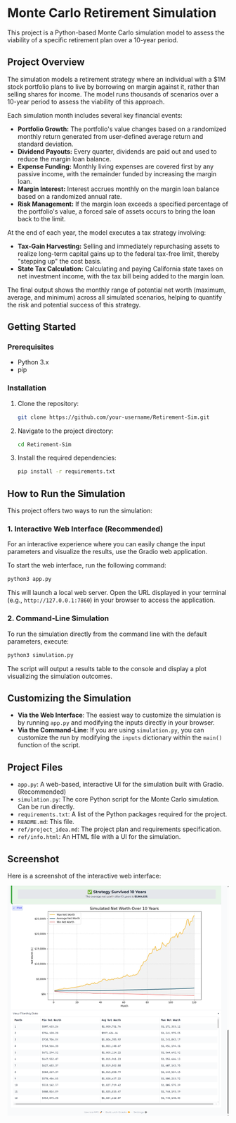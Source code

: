 # Monte Carlo Retirement Simulation

This project is a Python-based Monte Carlo simulation model to assess the viability of a specific retirement plan over a 10-year period.

## Project Overview

The simulation models a retirement strategy where an individual with a $1M stock portfolio plans to live by borrowing on margin against it, rather than selling shares for income. The model runs thousands of scenarios over a 10-year period to assess the viability of this approach.

Each simulation month includes several key financial events:
- **Portfolio Growth:** The portfolio's value changes based on a randomized monthly return generated from user-defined average return and standard deviation.
- **Dividend Payouts:** Every quarter, dividends are paid out and used to reduce the margin loan balance.
- **Expense Funding:** Monthly living expenses are covered first by any passive income, with the remainder funded by increasing the margin loan.
- **Margin Interest:** Interest accrues monthly on the margin loan balance based on a randomized annual rate.
- **Risk Management:** If the margin loan exceeds a specified percentage of the portfolio's value, a forced sale of assets occurs to bring the loan back to the limit.

At the end of each year, the model executes a tax strategy involving:
- **Tax-Gain Harvesting:** Selling and immediately repurchasing assets to realize long-term capital gains up to the federal tax-free limit, thereby "stepping up" the cost basis.
- **State Tax Calculation:** Calculating and paying California state taxes on net investment income, with the tax bill being added to the margin loan.

The final output shows the monthly range of potential net worth (maximum, average, and minimum) across all simulated scenarios, helping to quantify the risk and potential success of this strategy.

## Getting Started

### Prerequisites

- Python 3.x
- pip

### Installation

1.  Clone the repository:
    ```bash
    git clone https://github.com/your-username/Retirement-Sim.git
    ```
2.  Navigate to the project directory:
    ```bash
    cd Retirement-Sim
    ```
3.  Install the required dependencies:
    ```bash
    pip install -r requirements.txt
    ```

## How to Run the Simulation

This project offers two ways to run the simulation:

### 1. Interactive Web Interface (Recommended)

For an interactive experience where you can easily change the input parameters and visualize the results, use the Gradio web application.

To start the web interface, run the following command:
```bash
python3 app.py
```
This will launch a local web server. Open the URL displayed in your terminal (e.g., `http://127.0.0.1:7860`) in your browser to access the application.

### 2. Command-Line Simulation

To run the simulation directly from the command line with the default parameters, execute:
```bash
python3 simulation.py
```
The script will output a results table to the console and display a plot visualizing the simulation outcomes.

## Customizing the Simulation

-   **Via the Web Interface**: The easiest way to customize the simulation is by running `app.py` and modifying the inputs directly in your browser.
-   **Via the Command-Line**: If you are using `simulation.py`, you can customize the run by modifying the `inputs` dictionary within the `main()` function of the script.

## Project Files

-   `app.py`: A web-based, interactive UI for the simulation built with Gradio. (Recommended)
-   `simulation.py`: The core Python script for the Monte Carlo simulation. Can be run directly.
-   `requirements.txt`: A list of the Python packages required for the project.
-   `README.md`: This file.
-   `ref/project_idea.md`: The project plan and requirements specification.
-   `ref/info.html`: An HTML file with a UI for the simulation.

## Screenshot

Here is a screenshot of the interactive web interface:

![Simulation Results](ref/sim-results.png)
